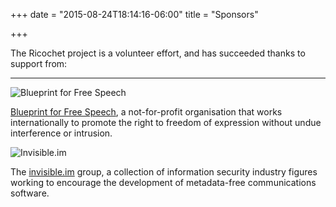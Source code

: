 +++
date = "2015-08-24T18:14:16-06:00"
title = "Sponsors"

+++

The Ricochet project is a volunteer effort, and has succeeded thanks to support from:

---

![Blueprint for Free Speech](/img/blueprint_logo.jpg)

[Blueprint for Free Speech](https://blueprintforfreespeech.net), a not-for-profit organisation that works
internationally to promote the right to freedom of expression without
undue interference or intrusion.

![Invisible.im](/img/invisible_im_logo.png)

The [invisible.im](http://invisible.im/) group, a collection of information security industry
figures working to encourage the development of metadata-free
communications software.


